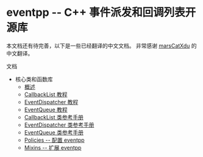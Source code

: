 # eventpp -- C++ 事件派发和回调列表开源库

本文档还有待完善，以下是一些已经翻译的中文文档。
非常感谢 [marsCatXdu](https://github.com/marsCatXdu) 的中文翻译。

文档

* 核心类和函数库
    * [概述](introduction.md)
    * [CallbackList 教程](tutorial_callbacklist.md)
    * [EventDispatcher 教程](tutorial_eventdispatcher.md)
    * [EventQueue 教程](tutorial_eventqueue.md)
    * [CallbackList 类参考手册](callbacklist.md)
    * [EventDispatcher 类参考手册](eventdispatcher.md)
    * [EventQueue 类参考手册](eventqueue.md)
    * [Policies -- 配置 eventpp](policies.md)
    * [Mixins -- 扩展 eventpp](mixins.md)
